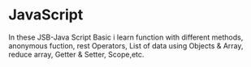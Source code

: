 # JavaScript

In these JSB-Java Script Basic i learn function with different methods, anonymous fuction, rest Operators, List of data using Objects & Array, reduce array, Getter & Setter, Scope,etc.
